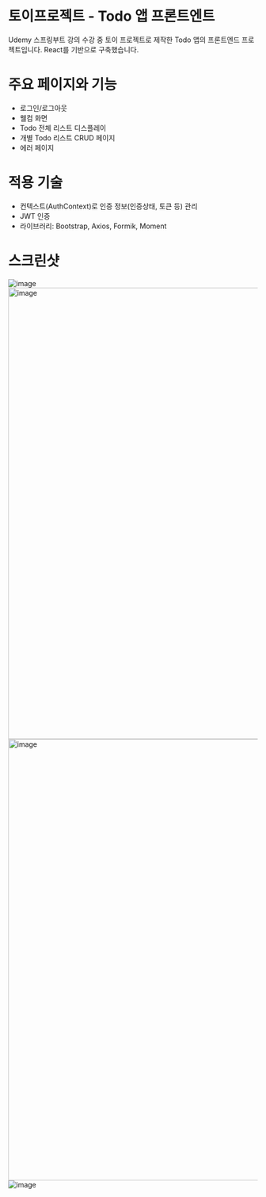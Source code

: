 # 토이프로젝트 - Todo 앱 프론트엔트
Udemy 스프링부트 강의 수강 중 토이 프로젝트로 제작한 Todo 앱의 프론트엔드 프로젝트입니다.
React를 기반으로 구축했습니다.

# 주요 페이지와 기능
- 로그인/로그아웃
- 웰컴 화면
- Todo 전체 리스트 디스플레이
- 개별 Todo 리스트 CRUD 페이지
- 에러 페이지

# 적용 기술
- 컨텍스트(AuthContext)로 인증 정보(인증상태, 토큰 등) 관리 
- JWT 인증
- 라이브러리: Bootstrap, Axios, Formik, Moment

# 스크린샷
![image](https://github.com/SeungUkAhn/todo-app/assets/12409002/b0e391fb-f6da-484e-ba25-6985bf14c809)
<img width="911" alt="image" src="https://github.com/SeungUkAhn/todo-app/assets/12409002/c8ce0c0c-9e93-4889-8efa-4a4499bb08a8">
<img width="891" alt="image" src="https://github.com/SeungUkAhn/todo-app/assets/12409002/a465d74a-932a-40ce-b739-f838b18d4c90">
![image](https://github.com/SeungUkAhn/todo-app/assets/12409002/1093d1cf-6d76-4bd5-8a0a-a4bc5d87b75c)


